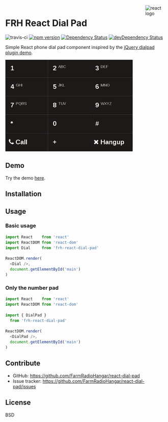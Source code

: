 <img src="https://avatars2.githubusercontent.com/u/6412038?v=3&s=200" alt="react logo" title="react" align="right" width="64" height="64" />

# FRH React Dial Pad

![travis-ci](https://travis-ci.org/FarmRadioHangar/react-dial-pad.svg?branch=master)
[![npm version](https://badge.fury.io/js/frh-react-dial-pad.svg)](https://badge.fury.io/js/frh-react-dial-pad)
[![Dependency Status](https://david-dm.org/FarmRadioHangar/react-dial-pad.svg)](https://david-dm.org/FarmRadioHangar/react-dial-pad#info=dependencies)
[![devDependency Status](https://david-dm.org/FarmRadioHangar/react-dial-pad/dev-status.svg)](https://david-dm.org/FarmRadioHangar/react-dial-pad#info=devDependencies)

Simple React phone dial pad component inspired by the [jQuery dialpad plugin demo](http://www.jqueryscript.net/demo/Creating-A-Responsive-Phone-Dial-Pad-with-jQuery-CSS3-dialpad/).

![screenshot](screenshot.gif)

## Demo

Try the demo [here](http://farmradiohangar.github.io/react-dial-pad/public/).

## Installation
## Usage

### Basic usage

```javascript
import React    from 'react'
import ReactDOM from 'react-dom'
import Dial     from 'frh-react-dial-pad'

ReactDOM.render(
  <Dial />,
  document.getElementById('main')
)
```

### Only the number pad

```javascript
import React    from 'react'
import ReactDOM from 'react-dom'

import { DialPad } 
  from 'frh-react-dial-pad'

ReactDOM.render(
  <DialPad />,
  document.getElementById('main')
)
```

## Contribute

* GitHub: https://github.com/FarmRadioHangar/react-dial-pad
* Issue tracker: https://github.com/FarmRadioHangar/react-dial-pad/issues

## License

BSD
